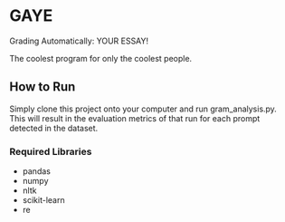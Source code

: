 # GAYE
Grading Automatically: YOUR ESSAY!

The coolest program for only the coolest people. 

## How to Run
Simply clone this project onto your computer and run gram_analysis.py.
This will result in the evaluation metrics of that run for each prompt detected in the dataset.

### Required Libraries
* pandas
* numpy
* nltk
* scikit-learn
* re
